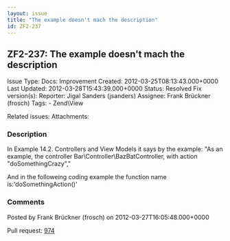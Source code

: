 ```yaml
---
layout: issue
title: "The example doesn't mach the description"
id: ZF2-237
---
```


ZF2-237: The example doesn't mach the description
-------------------------------------------------

 Issue Type: Docs: Improvement Created: 2012-03-25T08:13:43.000+0000 Last Updated: 2012-03-28T15:43:39.000+0000 Status: Resolved Fix version(s): 
 Reporter:  Jigal Sanders (jsanders)  Assignee:  Frank Brückner (frosch)  Tags: - Zend\\View
 
 Related issues: 
 Attachments: 
### Description

In Example 14.2. Controllers and View Models it says by the example: "As an example, the controller Bar\\Controller\\BazBatController, with action "doSomethingCrazy","

And in the followeing coding example the function name is:'doSomethingAction()'

 

 

### Comments

Posted by Frank Brückner (frosch) on 2012-03-27T16:05:48.000+0000

Pull request: [974](https://github.com/zendframework/zf2/pull/974)

 

 
